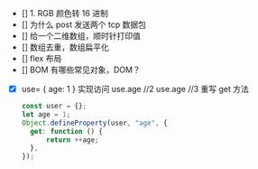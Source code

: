 - [] 1. RGB 颜色转 16 进制
- [] 为什么 post 发送两个 tcp 数据包
- [] 给一个二维数组，顺时针打印值
- [] 数组去重，数组扁平化
- [] flex 布局
- [] BOM 有哪些常见对象，DOM？
- [x] use= { age: 1 } 实现访问 use.age //2 use.age //3
      重写 get 方法
  ```js
  const user = {};
  let age = 1;
  Object.defineProperty(user, "age", {
  	get: function () {
  		return ++age;
  	},
  });
  ```
